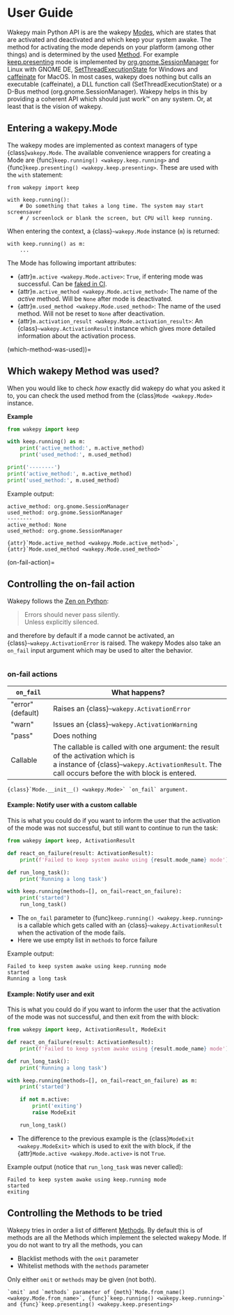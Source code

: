 # User Guide

Wakepy main Python API is are the wakepy [Modes](#wakepy-modes), which are states that are activated and deactivated and which keep your system awake. The method for activating the mode depends on your platform (among other things) and is determined by the used [Method](#wakepy-methods).  For example [keep.presenting](#keep-presenting-mode) mode is implemented by [org.gnome.SessionManager](#keep-presenting-org-gnome-sessionmanager) for Linux with GNOME DE, [SetThreadExecutionState](#keep-presenting-windows-stes) for Windows and [caffeinate](#keep-presenting-macos-caffeinate) for MacOS. In most cases, wakepy does nothing but calls an executable (caffeinate), a DLL function call (SetThreadExecutionState) or a D-Bus method (org.gnome.SessionManager). Wakepy helps in this by providing a coherent API which should just work™ on any system. Or, at least that is the vision of wakepy.


## Entering a wakepy.Mode

The wakepy modes are implemented as context managers of type {class}`wakepy.Mode`. The available convenience wrappers for creating a Mode are {func}`keep.running() <wakepy.keep.running>` and {func}`keep.presenting() <wakepy.keep.presenting>`. These are used with the `with` statement:

```{code-block} python
from wakepy import keep

with keep.running():
    # Do something that takes a long time. The system may start screensaver
    # / screenlock or blank the screen, but CPU will keep running.
```

 When entering the context, a {class}`~wakepy.Mode` instance (`m`) is returned: 

```{code-block} python
with keep.running() as m:
    ...
```

The Mode has following important attributes:

- {attr}`m.active <wakepy.Mode.active>`: `True`, if entering mode was successful. Can be [faked in CI](./tests-and-ci.md#wakepy_fake_success).
- {attr}`m.active_method <wakepy.Mode.active_method>`: The name of the *active* method. Will be `None` after mode is deactivated.
- {attr}`m.used_method <wakepy.Mode.used_method>`: The name of the used method. Will not be reset to `None` after deactivation.
- {attr}`m.activation_result <wakepy.Mode.activation_result>`: An {class}`~wakepy.ActivationResult` instance which gives more detailed information about the activation process.

(which-method-was-used))=
## Which wakepy Method was used?

When you would like to check *how* exactly did wakepy do what you asked it to,
you can check the used method from the {class}`Mode <wakepy.Mode>` instance.

**Example**

```python
from wakepy import keep

with keep.running() as m:
    print('active_method:', m.active_method)
    print('used_method:', m.used_method)

print('--------')
print('active_method:', m.active_method)
print('used_method:', m.used_method)
```

Example output:

```
active_method: org.gnome.SessionManager
used_method: org.gnome.SessionManager
--------
active_method: None
used_method: org.gnome.SessionManager
```

```{seealso}
{attr}`Mode.active_method <wakepy.Mode.active_method>`,  {attr}`Mode.used_method <wakepy.Mode.used_method>`
```

(on-fail-action)=
## Controlling the on-fail action

Wakepy follows the [Zen on Python](https://peps.python.org/pep-0020/):

> Errors should never pass silently.  
> Unless explicitly silenced.

and therefore by default if a mode cannot be activated, an {class}`~wakepy.ActivationError` is raised. The wakepy Modes also take an `on_fail` input argument which may be used to alter the behavior.

```{versionadded} 0.8.0
```

### on-fail actions

| `on_fail`                | What happens? |
| ------------------------ | ------------ |
| "error"  (default)    | Raises an {class}`~wakepy.ActivationError`        |
| "warn"  | Issues an {class}`~wakepy.ActivationWarning` |
| "pass"  | Does nothing |
| Callable | The callable is called with one argument: the result of the activation which is <br> a instance of {class}`~wakepy.ActivationResult`. The call occurs before the with block is entered. |


```{seealso}
{class}`Mode.__init__() <wakepy.Mode>` `on_fail` argument.
```

#### Example: Notify user with a custom callable

This is what you could do if you want to inform the user that the activation of the mode was not successful, but still want to continue to run the task:

```python
from wakepy import keep, ActivationResult

def react_on_failure(result: ActivationResult):
    print(f'Failed to keep system awake using {result.mode_name} mode')

def run_long_task():
    print('Running a long task')

with keep.running(methods=[], on_fail=react_on_failure):
    print('started')
    run_long_task()
```

- The `on_fail` parameter to {func}`keep.running() <wakepy.keep.running>` is a callable which gets called with an {class}`~wakepy.ActivationResult` when the activation of the mode fails.
- Here we use empty list in `methods` to force failure

Example output:

```
Failed to keep system awake using keep.running mode
started
Running a long task
```

#### Example: Notify user and exit

This is what you could do if you want to inform the user that the activation of the mode was not successful, and then exit from the with block:

```python
from wakepy import keep, ActivationResult, ModeExit

def react_on_failure(result: ActivationResult):
    print(f'Failed to keep system awake using {result.mode_name} mode')

def run_long_task():
    print('Running a long task')

with keep.running(methods=[], on_fail=react_on_failure) as m:
    print('started')

    if not m.active:
        print('exiting')
        raise ModeExit

    run_long_task()
```

- The difference to the previous example is the {class}`ModeExit <wakepy.ModeExit>` which is used to exit the with block, if the {attr}`Mode.active <wakepy.Mode.active>` is not `True`.


Example output (notice that `run_long_task` was never called):

```
Failed to keep system awake using keep.running mode
started
exiting
```


## Controlling the Methods to be tried

Wakepy tries in order a list of different [Methods](#wakepy-methods). By default this is of methods are all the Methods which implement the selected wakepy Mode. If you do not want to try all the methods, you can 

- Blacklist methods with the `omit` parameter
- Whitelist methods with the `methods` parameter

Only either `omit` or `methods` may be given (not both).


```{seealso}
`omit` and `methods` parameter of {meth}`Mode.from_name() <wakepy.Mode.from_name>`, {func}`keep.running() <wakepy.keep.running>`  and {func}`keep.presenting() <wakepy.keep.presenting>`
```

